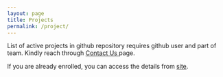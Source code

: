 ```yaml
---
layout: page
title: Projects
permalink: /project/
---
```

List of active projects in github repository requires github user and part of team. Kindly reach through <a class="tag-link" href="https://raghunathansunil.github.io/contactus"> Contact Us </a> page.

If you are already enrolled, you can access the details from <a class="tag-link" href="https://github-io-app.herokuapp.com/project"> site</a>.